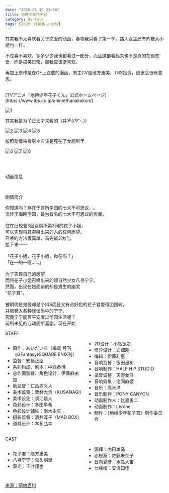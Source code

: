 ```yaml
---
date: "2020-01-10 23:00"
title: 地缚少年花子君
category: by-talk
tags: [2020一月新番,anime]
---
```


其实我不太喜欢看关于恋爱的动画，春物我只看了第一季，路人女主还有辉夜大小姐也一样。

不过喜不喜欢，多多少少我也都看过一部分，而且这部看起来也不是真的在谈恋爱，而是搞笑日常，那我应该挺喜欢。

再加上原作是在GF上连载的漫画，男主CV是绪方惠美，TBS投资，应该会很有意思。

<!-- more -->

<br>
[TVアニメ「地縛少年花子くん」公式ホームページ](https://www.tbs.co.jp/anime/hanakokun/)

![1](https://tva1.sinaimg.cn/large/005ZJ4a1ly1grdnmormhsj31hc0u0q50.jpg)

<span class="heimu" title="你知道的太多了">其实我是为了正太才来看的（并不(/▽＼)）</span>

![2](https://tvax1.sinaimg.cn/large/005ZJ4a1ly1grdnmowxcxj31hc0u0tb8.jpg)
![3](https://tvax3.sinaimg.cn/large/005ZJ4a1ly1grdnmp5ynxj31hc0u0ack.jpg)
![4](https://tva4.sinaimg.cn/large/005ZJ4a1ly1grdnmpdos4j31hc0u0abt.jpg)
![5](https://tva1.sinaimg.cn/large/005ZJ4a1ly1grdnmpic8fj31hc0u0acy.jpg)

<span class="heimu" title="你知道的太多了">按照剧情来看男主应该是死在了女厕所里</span>

![6](https://tva1.sinaimg.cn/large/005ZJ4a1ly1grdnmpy7zjj31hc0u0tca.jpg)
![7](https://tvax4.sinaimg.cn/large/005ZJ4a1ly1grdnmq6xvxj31hc0u0tc0.jpg)
![8](https://tvax2.sinaimg.cn/large/005ZJ4a1ly1grdnmqei4wj31hc0u0ju2.jpg)

<br>
<br>
<p class="h1">动画信息</p>
<br>
<div>
<p class="h2">剧情简介</p>
<div class="poem">
<p>你知道吗？存在于这所学园的七大不可思议……<br>
流传于海鸥学园，最为有名的七大不可思议的传闻。<br>
<br>
住在旧校舍3层女厕所第3间的花子小姐，<br>
可以实现将其召唤出来的人的任何愿望。<br>
召唤的方法很简单，首先敲3次门。<br>
接下来——<br>
<br>
「花子小姐，花子小姐，你在吗？」<br>
「在—的—哦……」<br>
<br>
为了实现自己的愿望，<br>
而将花子小姐召唤出来的超自然少女八寻宁宁。<br>
然而，出现在她面前的却是男生的幽灵<br>
“花子君”。<br>
<br>
被明明是鬼怪却是个抖S而且又有点好色的花子君耍得团团转，<br>
并被卷入各种怪谈当中的宁宁。<br>
究竟宁宁能否平安度过学园生活呢？<br>
前所未见的心动厕所喜剧，现在开始
</p>
</div>

<p class=“h2”>STAFF</p>
<div class="columns-list" style="-moz-column-count:2; -webkit-column-count:2; column-count:2;">
<ul>
<li>原作：あいだいろ（揭载 月刊《GFantasy》SQUARE ENIX刊）</li>
<li>监督：安藤正臣</li>
<li>系列构成、剧本：中西泰博</li>
<li>总作画监督、角色设计：伊藤麻由加</li>
<li>助监督：仁昌寺义人</li>
<li>美术监督：栗林大贵（KUSANAGI）</li>
<li>美术设定：须江信人</li>
<li>色彩设计：多田早希</li>
<li>色彩设计辅佐：南木由实</li>
<li>摄影监督：酒井淳子（MAD BOX）</li>
<li>道具设计：本多弘幸</li>
<li>2D设计：小岛宽之</li>
<li>怪异设计：岩畑刚一</li>
<li>编辑：伊藤利惠</li>
<li>音响监督：饭田里树</li>
<li>音响制作：HALF H·P STUDIO</li>
<li>录音调整：天野龙洋</li>
<li>音响效果：宅间麻姬</li>
<li>音乐：高木洋</li>
<li>音乐制作：PONY CANYON</li>
<li>动画制作人：比嘉勇二</li>
<li>动画制作：Lerche</li>
<li>制作：《地缚少年花子君》制作委员会</li>
</ul>
</div>
<br>
<p class="h2">CAST</p>
<div class="columns-list" style="-moz-column-count:2; -webkit-column-count:2; column-count:2;">
<ul>
<li>花子君：绪方惠美</li>
<li>八寻宁宁：鬼头明里</li>
<li>源光：千叶翔也</li>
<li>源辉：内田雄马</li>
<li>赤根葵：佐藤未奈子</li>
<li>日向夏彦：水岛大宙</li>
<li>七峰樱：安济知佳</li>
</ul>
</div>
<br>

<a class="tiny" href="https://zh.moegirl.org/%E5%9C%B0%E7%BC%9A%E5%B0%91%E5%B9%B4%E8%8A%B1%E5%AD%90%E5%90%9B">来源：萌娘百科</a>